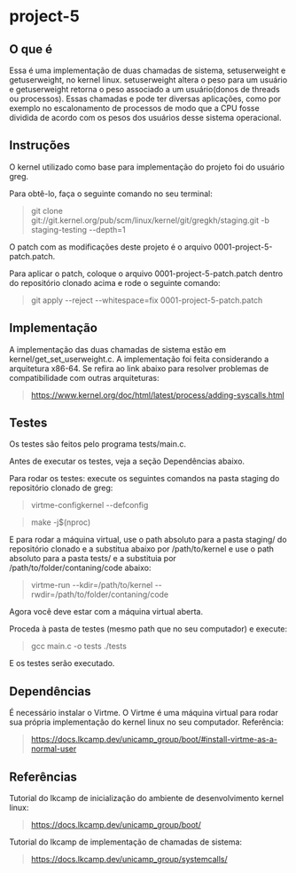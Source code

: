 # project-5

## O que é

Essa é uma implementação de duas chamadas de sistema, setuserweight e getuserweight, no kernel linux.  setuserweight altera o peso para um usuário e getuserweight retorna o peso associado a um usuário(donos de threads ou processos).
Essas chamadas e pode ter diversas aplicações, como por exemplo no escalonamento de processos de modo que a CPU fosse dividida de acordo com os pesos dos usuários desse sistema operacional.

## Instruções

O kernel utilizado como base para implementação do projeto foi do usuário greg.

Para obtê-lo, faça o seguinte comando no seu terminal:

> git clone git://git.kernel.org/pub/scm/linux/kernel/git/gregkh/staging.git -b staging-testing --depth=1

O patch com as modificações deste projeto é o arquivo 0001-project-5-patch.patch.

Para aplicar o patch, coloque o arquivo 0001-project-5-patch.patch dentro do repositório clonado acima e rode o seguinte comando:

> git apply --reject --whitespace=fix 0001-project-5-patch.patch


## Implementação

A implementação das duas chamadas de sistema estão em kernel/get_set_userweight.c.
A implementação foi feita considerando a arquitetura x86-64. Se refira ao link abaixo para resolver problemas de compatibilidade com outras arquiteturas:

> https://www.kernel.org/doc/html/latest/process/adding-syscalls.html

## Testes

Os testes são feitos pelo programa tests/main.c.

Antes de executar os testes, veja a seção Dependências abaixo.

Para rodar os testes: execute os seguintes comandos na pasta staging do repositório clonado de greg:

> virtme-configkernel --defconfig

> make -j$(nproc)

E para rodar a máquina virtual, use o path absoluto para a pasta staging/ do repositório clonado e a substitua abaixo por /path/to/kernel e use o path absoluto para a pasta tests/ e a substituia por /path/to/folder/contaning/code abaixo:

> virtme-run --kdir=/path/to/kernel --rwdir=/path/to/folder/contaning/code

Agora você deve estar com a máquina virtual aberta.

Proceda à pasta de testes (mesmo path que no seu computador) e execute:

> gcc main.c -o tests
> ./tests

E os testes serão executado.

## Dependências

É necessário instalar o Virtme. O Virtme é uma máquina virtual para rodar sua própria implementação do kernel linux no seu computador. Referência:

> https://docs.lkcamp.dev/unicamp_group/boot/#install-virtme-as-a-normal-user


## Referências

Tutorial do lkcamp de inicialização do ambiente de desenvolvimento kernel linux:

> https://docs.lkcamp.dev/unicamp_group/boot/

Tutorial do lkcamp de implementação de chamadas de sistema:

> https://docs.lkcamp.dev/unicamp_group/systemcalls/

